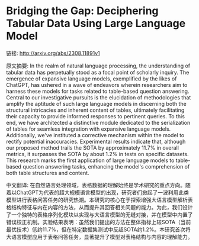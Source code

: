 # Bridging the Gap: Deciphering Tabular Data Using Large Language Model

链接: http://arxiv.org/abs/2308.11891v1

原文摘要:
In the realm of natural language processing, the understanding of tabular
data has perpetually stood as a focal point of scholarly inquiry. The emergence
of expansive language models, exemplified by the likes of ChatGPT, has ushered
in a wave of endeavors wherein researchers aim to harness these models for
tasks related to table-based question answering. Central to our investigative
pursuits is the elucidation of methodologies that amplify the aptitude of such
large language models in discerning both the structural intricacies and
inherent content of tables, ultimately facilitating their capacity to provide
informed responses to pertinent queries. To this end, we have architected a
distinctive module dedicated to the serialization of tables for seamless
integration with expansive language models. Additionally, we've instituted a
corrective mechanism within the model to rectify potential inaccuracies.
Experimental results indicate that, although our proposed method trails the
SOTA by approximately 11.7% in overall metrics, it surpasses the SOTA by about
1.2% in tests on specific datasets. This research marks the first application
of large language models to table-based question answering tasks, enhancing the
model's comprehension of both table structures and content.

中文翻译:
在自然语言处理领域，表格数据的理解始终是学术研究的重点方向。随着以ChatGPT为代表的超大规模语言模型的出现，研究者们掀起了一波利用此类模型进行表格问答任务的研究热潮。本研究的核心在于探索增强大语言模型解析表格结构特征与内在内容的方法，从而提升其回答相关问题的能力。为此，我们设计了一个独特的表格序列化模块以实现与大语言模型的无缝对接，并在模型中内置了错误校正机制。实验结果表明：虽然我们提出的方法在整体指标上较SOTA（当前最优技术）低约11.7%，但在特定数据集测试中反超SOTA约1.2%。本研究首次将大语言模型应用于表格问答任务，显著提升了模型对表格结构与内容的理解能力。



